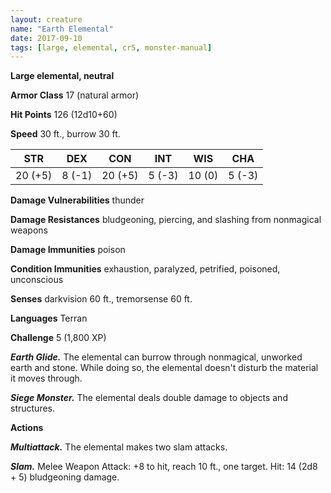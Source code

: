 ```yaml
---
layout: creature
name: "Earth Elemental"
date: 2017-09-10
tags: [large, elemental, cr5, monster-manual]
---
```


**Large elemental, neutral**

**Armor Class** 17 (natural armor)

**Hit Points** 126 (12d10+60)

**Speed** 30 ft., burrow 30 ft.

|   STR   |   DEX   |   CON   |   INT   |   WIS   |   CHA   |
|:-----:|:-----:|:-----:|:-----:|:-----:|:-----:|
| 20 (+5) | 8 (-1) | 20 (+5) | 5 (-3) | 10 (0) | 5 (-3) |

**Damage Vulnerabilities** thunder

**Damage Resistances** bludgeoning, piercing, and slashing from nonmagical weapons

**Damage Immunities** poison

**Condition Immunities** exhaustion, paralyzed, petrified, poisoned, unconscious

**Senses** darkvision 60 ft., tremorsense 60 ft.

**Languages** Terran

**Challenge** 5 (1,800 XP)

***Earth Glide.*** The elemental can burrow through nonmagical, unworked earth and stone. While doing so, the elemental doesn't disturb the material it moves through.

***Siege Monster.*** The elemental deals double damage to objects and structures.

**Actions**

***Multiattack.*** The elemental makes two slam attacks.

***Slam.*** Melee Weapon Attack: +8 to hit, reach 10 ft., one target. Hit: 14 (2d8 + 5) bludgeoning damage.

